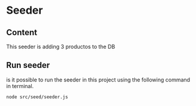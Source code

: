 # Seeder

## Content
This seeder is adding 3 productos to the DB

## Run seeder
is it possible to run the seeder in this project using the following command in terminal.

```
node src/seed/seeder.js  

```